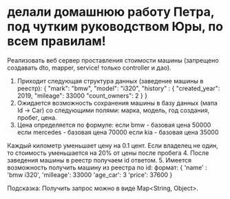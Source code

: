 # делали домашнюю работу Петра, под чутким руководством Юры, по всем правилам!

Реализовать веб сервер проставления стоимости машины
(запрещено создавать dto, mapper, service! только controller и дао).
1. Приходит следующая структура данных (заведение машины в реестр):
{
 "mark": "bmw",
 "model": "i320",
 "history" :
  {   "created_year": 2019,
    "mileage": 33000
    "count_owners": 2
  }
}
2. Ожидается возможность сохранения машины в базу данных (мапа Id -> Car)
со следующими полями: марка, модель, год создания, пробег, цена.
3. Цена определяется по формуле:
если bmw - базовая цена 50000
если mercedes - базовая цена 70000
если kia - базовая цена 35000

Каждый километр уменьшает цену на 0.1 цент.
Если владелец не один, то стоимость уменьшается на 20% от цены после пробега
4. После заведения машины в реестр получаем id ответом.
5. Имеется возможность получить машину из реестра по id:
формат:
 { 'name' : 'bmw i320',
   'milleage': 33000
   'age_car': 3
   'price': 37600
 }

Подсказка: Получить запрос можно в виде Map<String, Object>.
